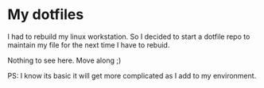 My dotfiles
====

I had to rebuild my linux workstation.  So I decided to start a dotfile repo to maintain my file for the next time I have to rebuid.

Nothing to see here.  Move along ;)

PS:  I know its basic it will get more complicated as I add to my environment.
